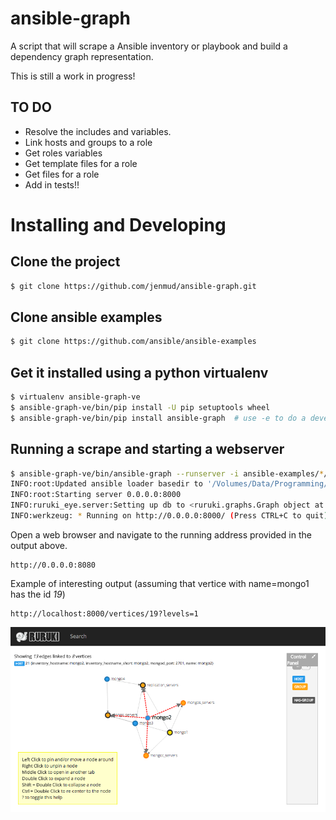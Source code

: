 # ansible-graph
A script that will scrape a Ansible inventory or playbook and build a dependency graph representation.

This is still a work in progress!

## TO DO

* Resolve the includes and variables.
* Link hosts and groups to a role
* Get roles variables
* Get template files for a role
* Get files for a role
* Add in tests!!


# Installing and Developing

## Clone the project
```bash
$ git clone https://github.com/jenmud/ansible-graph.git
```

## Clone ansible examples
```bash
$ git clone https://github.com/ansible/ansible-examples
```

## Get it installed using a python virtualenv
```bash
$ virtualenv ansible-graph-ve
$ ansible-graph-ve/bin/pip install -U pip setuptools wheel
$ ansible-graph-ve/bin/pip install ansible-graph  # use -e to do a develop install.
```

## Running a scrape and starting a webserver
```bash
$ ansible-graph-ve/bin/ansible-graph --runserver -i ansible-examples/*/hosts -p ansible-examples/*/playbooks/*.yml
INFO:root:Updated ansible loader basedir to '/Volumes/Data/Programming/Repos'
INFO:root:Starting server 0.0.0.0:8000
INFO:ruruki_eye.server:Setting up db to <ruruki.graphs.Graph object at 0x10df1b150>
INFO:werkzeug: * Running on http://0.0.0.0:8000/ (Press CTRL+C to quit)
```

Open a web browser and navigate to the running address provided in the output above.
```
http://0.0.0.0:8080
```

Example of interesting output (assuming that vertice with name=mongo1 has the id *19*)
```
http://localhost:8000/vertices/19?levels=1
```

![Screenshot](/ansible-graph.png)




